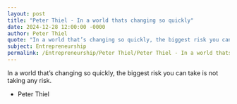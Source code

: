 ```yaml
---
layout: post
title: "Peter Thiel - In a world thats changing so quickly"
date: 2024-12-28 12:00:00 -0000
author: Peter Thiel
quote: "In a world that’s changing so quickly, the biggest risk you can take is not taking any risk."
subject: Entrepreneurship
permalink: /Entrepreneurship/Peter Thiel/Peter Thiel - In a world thats changing so quickly
---
```


In a world that’s changing so quickly, the biggest risk you can take is not taking any risk.

- Peter Thiel
